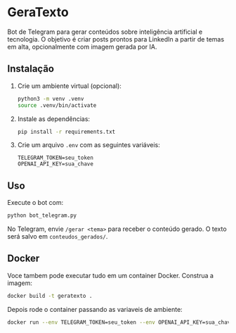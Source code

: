 # GeraTexto

Bot de Telegram para gerar conteúdos sobre inteligência artificial e tecnologia. O objetivo é criar posts prontos para LinkedIn a partir de temas em alta, opcionalmente com imagem gerada por IA.

## Instalação

1. Crie um ambiente virtual (opcional):
   ```bash
   python3 -m venv .venv
   source .venv/bin/activate
   ```
2. Instale as dependências:
   ```bash
   pip install -r requirements.txt
   ```
3. Crie um arquivo `.env` com as seguintes variáveis:
   ```
   TELEGRAM_TOKEN=seu_token
   OPENAI_API_KEY=sua_chave
   ```

## Uso

Execute o bot com:
```bash
python bot_telegram.py
```

No Telegram, envie `/gerar <tema>` para receber o conteúdo gerado. O texto será salvo em `conteudos_gerados/`.

## Docker

Voce tambem pode executar tudo em um container Docker. Construa a imagem:

```bash
docker build -t geratexto .
```

Depois rode o container passando as variaveis de ambiente:

```bash
docker run --env TELEGRAM_TOKEN=seu_token --env OPENAI_API_KEY=sua_chave geratexto
```
